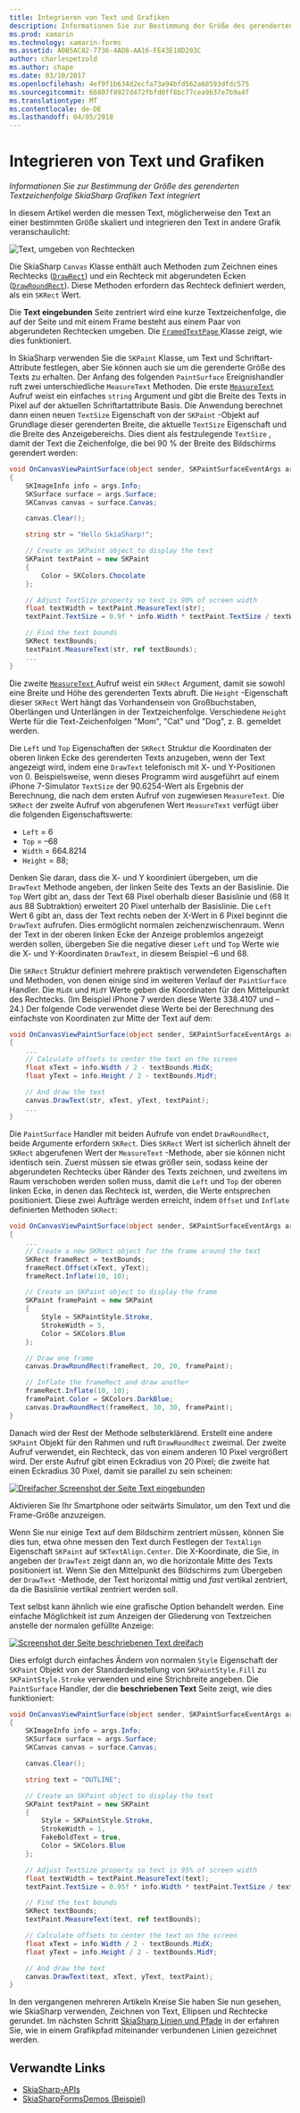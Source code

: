 ```yaml
---
title: Integrieren von Text und Grafiken
description: Informationen Sie zur Bestimmung der Größe des gerenderten Textzeichenfolge SkiaSharp Grafiken Text integriert
ms.prod: xamarin
ms.technology: xamarin-forms
ms.assetid: A0B5AC82-7736-4AD8-AA16-FE43E18D203C
author: charlespetzold
ms.author: chape
ms.date: 03/10/2017
ms.openlocfilehash: 4ef9f1b634d2ecfa73a94bfd562a68593dfdc575
ms.sourcegitcommit: 66807f8927d472fbfd0ff8bc77cea9b37e7b9a4f
ms.translationtype: MT
ms.contentlocale: de-DE
ms.lasthandoff: 04/05/2018
---
```

# <a name="integrating-text-and-graphics"></a>Integrieren von Text und Grafiken

_Informationen Sie zur Bestimmung der Größe des gerenderten Textzeichenfolge SkiaSharp Grafiken Text integriert_

In diesem Artikel werden die messen Text, möglicherweise den Text an einer bestimmten Größe skaliert und integrieren den Text in andere Grafik veranschaulicht:

![](text-images/textandgraphicsexample.png "Text, umgeben von Rechtecken")

Die SkiaSharp `Canvas` Klasse enthält auch Methoden zum Zeichnen eines Rechtecks ([`DrawRect`](https://developer.xamarin.com/api/member/SkiaSharp.SKCanvas.DrawRect/p/SkiaSharp.SKRect/SkiaSharp.SKPaint/)) und ein Rechteck mit abgerundeten Ecken ([`DrawRoundRect`](https://developer.xamarin.com/api/member/SkiaSharp.SKCanvas.DrawRoundRect/p/SkiaSharp.SKRect/System.Single/System.Single/SkiaSharp.SKPaint/)). Diese Methoden erfordern das Rechteck definiert werden, als ein `SKRect` Wert.

Die **Text eingebunden** Seite zentriert wird eine kurze Textzeichenfolge, die auf der Seite und mit einem Frame besteht aus einem Paar von abgerundeten Rechtecken umgeben. Die [ `FramedTextPage` ](https://github.com/xamarin/xamarin-forms-samples/blob/master/SkiaSharpForms/Demos/Demos/SkiaSharpFormsDemos/Basics/FramedTextPage.cs) Klasse zeigt, wie dies funktioniert.

In SkiaSharp verwenden Sie die `SKPaint` Klasse, um Text und Schriftart-Attribute festlegen, aber Sie können auch sie um die gerenderte Größe des Texts zu erhalten. Der Anfang des folgenden `PaintSurface` Ereignishandler ruft zwei unterschiedliche `MeasureText` Methoden. Die erste [ `MeasureText` ](https://developer.xamarin.com/api/member/SkiaSharp.SKPaint.MeasureText/p/System.String/) Aufruf weist ein einfaches `string` Argument und gibt die Breite des Texts in Pixel auf der aktuellen Schriftartattribute Basis. Die Anwendung berechnet dann einen neuen `TextSize` Eigenschaft von der `SKPaint` -Objekt auf Grundlage dieser gerenderten Breite, die aktuelle `TextSize` Eigenschaft und die Breite des Anzeigebereichs. Dies dient als festzulegende `TextSize` , damit der Text die Zeichenfolge, die bei 90 % der Breite des Bildschirms gerendert werden:

```csharp
void OnCanvasViewPaintSurface(object sender, SKPaintSurfaceEventArgs args)
{
    SKImageInfo info = args.Info;
    SKSurface surface = args.Surface;
    SKCanvas canvas = surface.Canvas;

    canvas.Clear();

    string str = "Hello SkiaSharp!";

    // Create an SKPaint object to display the text
    SKPaint textPaint = new SKPaint
    {
        Color = SKColors.Chocolate
    };

    // Adjust TextSize property so text is 90% of screen width
    float textWidth = textPaint.MeasureText(str);
    textPaint.TextSize = 0.9f * info.Width * textPaint.TextSize / textWidth;

    // Find the text bounds
    SKRect textBounds;
    textPaint.MeasureText(str, ref textBounds);
    ...
}
```

Die zweite [ `MeasureText` ](https://developer.xamarin.com/api/member/SkiaSharp.SKPaint.MeasureText/p/System.String/SkiaSharp.SKRect@/) Aufruf weist ein `SKRect` Argument, damit sie sowohl eine Breite und Höhe des gerenderten Texts abruft. Die `Height` -Eigenschaft dieser `SKRect` Wert hängt das Vorhandensein von Großbuchstaben, Oberlängen und Unterlängen in der Textzeichenfolge. Verschiedene `Height` Werte für die Text-Zeichenfolgen "Mom", "Cat" und "Dog", z. B. gemeldet werden.

Die `Left` und `Top` Eigenschaften der `SKRect` Struktur die Koordinaten der oberen linken Ecke des gerenderten Texts anzugeben, wenn der Text angezeigt wird, indem eine `DrawText` telefonisch mit X- und Y-Positionen von 0. Beispielsweise, wenn dieses Programm wird ausgeführt auf einem iPhone 7-Simulator `TextSize` der 90.6254-Wert als Ergebnis der Berechnung, die nach dem ersten Aufruf von zugewiesen `MeasureText`. Die `SKRect` der zweite Aufruf von abgerufenen Wert `MeasureText` verfügt über die folgenden Eigenschaftswerte:

- `Left` = 6
- `Top` = &ndash;68
- `Width` = 664.8214
- `Height` = 88;

Denken Sie daran, dass die X- und Y koordiniert übergeben, um die `DrawText` Methode angeben, der linken Seite des Texts an der Basislinie. Die `Top` Wert gibt an, dass der Text 68 Pixel oberhalb dieser Basislinie und (68 It aus 88 Subtraktion) erweitert 20 Pixel unterhalb der Basislinie. Die `Left` Wert 6 gibt an, dass der Text rechts neben der X-Wert in 6 Pixel beginnt die `DrawText` aufrufen. Dies ermöglicht normalen zeichenzwischenraum. Wenn der Text in der oberen linken Ecke der Anzeige problemlos angezeigt werden sollen, übergeben Sie die negative dieser `Left` und `Top` Werte wie die X- und Y-Koordinaten `DrawText`, in diesem Beispiel &ndash;6 und 68.

Die `SKRect` Struktur definiert mehrere praktisch verwendeten Eigenschaften und Methoden, von denen einige sind im weiteren Verlauf der `PaintSurface` Handler. Die `MidX` und `MidY` Werte geben die Koordinaten für den Mittelpunkt des Rechtecks. (Im Beispiel iPhone 7 werden diese Werte 338.4107 und &ndash;24.) Der folgende Code verwendet diese Werte bei der Berechnung des einfachste von Koordinaten zur Mitte der Text auf dem:

```csharp
void OnCanvasViewPaintSurface(object sender, SKPaintSurfaceEventArgs args)
{
    ...
    // Calculate offsets to center the text on the screen
    float xText = info.Width / 2 - textBounds.MidX;
    float yText = info.Height / 2 - textBounds.MidY;

    // And draw the text
    canvas.DrawText(str, xText, yText, textPaint);
    ...
}
```

Die `PaintSurface` Handler mit beiden Aufrufe von endet `DrawRoundRect`, beide Argumente erfordern `SKRect`. Dies `SKRect` Wert ist sicherlich ähnelt der `SKRect` abgerufenen Wert der `MeasureText` -Methode, aber sie können nicht identisch sein. Zuerst müssen sie etwas größer sein, sodass keine der abgerundeten Rechtecks über Ränder des Texts zeichnen, und zweitens im Raum verschoben werden sollen muss, damit die `Left` und `Top` der oberen linken Ecke, in denen das Rechteck ist, werden, die Werte entsprechen positioniert. Diese zwei Aufträge werden erreicht, indem `Offset` und `Inflate` definierten Methoden `SKRect`:

```csharp
void OnCanvasViewPaintSurface(object sender, SKPaintSurfaceEventArgs args)
{
    ...
    // Create a new SKRect object for the frame around the text
    SKRect frameRect = textBounds;
    frameRect.Offset(xText, yText);
    frameRect.Inflate(10, 10);

    // Create an SKPaint object to display the frame
    SKPaint framePaint = new SKPaint
    {
        Style = SKPaintStyle.Stroke,
        StrokeWidth = 5,
        Color = SKColors.Blue
    };

    // Draw one frame
    canvas.DrawRoundRect(frameRect, 20, 20, framePaint);

    // Inflate the frameRect and draw another
    frameRect.Inflate(10, 10);
    framePaint.Color = SKColors.DarkBlue;
    canvas.DrawRoundRect(frameRect, 30, 30, framePaint);
}
```

Danach wird der Rest der Methode selbsterklärend. Erstellt eine andere `SKPaint` Objekt für den Rahmen und ruft `DrawRoundRect` zweimal. Der zweite Aufruf verwendet, ein Rechteck, das von einem anderen 10 Pixel vergrößert wird. Der erste Aufruf gibt einen Eckradius von 20 Pixel; die zweite hat einen Eckradius 30 Pixel, damit sie parallel zu sein scheinen:

 [![](text-images/framedtext-small.png "Dreifacher Screenshot der Seite Text eingebunden")](text-images/framedtext-large.png#lightbox "dreifacher Screenshot der Seite Text eingebunden")

Aktivieren Sie Ihr Smartphone oder seitwärts Simulator, um den Text und die Frame-Größe anzuzeigen.

Wenn Sie nur einige Text auf dem Bildschirm zentriert müssen, können Sie dies tun, etwa ohne messen den Text durch Festlegen der `TextAlign` Eigenschaft `SKPaint` auf `SKTextAlign.Center`. Die X-Koordinate, die Sie, in angeben der `DrawText` zeigt dann an, wo die horizontale Mitte des Texts positioniert ist. Wenn Sie den Mittelpunkt des Bildschirms zum Übergeben der `DrawText` -Methode, der Text horizontal mittig und *fast* vertikal zentriert, da die Basislinie vertikal zentriert werden soll.

Text selbst kann ähnlich wie eine grafische Option behandelt werden. Eine einfache Möglichkeit ist zum Anzeigen der Gliederung von Textzeichen anstelle der normalen gefüllte Anzeige:

[![](text-images/outlinedtext-small.png "Screenshot der Seite beschriebenen Text dreifach")](text-images/outlinedtext-large.png#lightbox "dreifach Screenshot der Seite beschriebenen Text")

Dies erfolgt durch einfaches Ändern von normalen `Style` Eigenschaft der `SKPaint` Objekt von der Standardeinstellung von `SKPaintStyle.Fill` zu `SKPaintStyle.Stroke` verwenden und eine Strichbreite angeben. Die `PaintSurface` Handler, der die **beschriebenen Text** Seite zeigt, wie dies funktioniert:

```csharp
void OnCanvasViewPaintSurface(object sender, SKPaintSurfaceEventArgs args)
{
    SKImageInfo info = args.Info;
    SKSurface surface = args.Surface;
    SKCanvas canvas = surface.Canvas;

    canvas.Clear();

    string text = "OUTLINE";

    // Create an SKPaint object to display the text
    SKPaint textPaint = new SKPaint
    {
        Style = SKPaintStyle.Stroke,
        StrokeWidth = 1,
        FakeBoldText = true,
        Color = SKColors.Blue
    };

    // Adjust TextSize property so text is 95% of screen width
    float textWidth = textPaint.MeasureText(text);
    textPaint.TextSize = 0.95f * info.Width * textPaint.TextSize / textWidth;

    // Find the text bounds
    SKRect textBounds;
    textPaint.MeasureText(text, ref textBounds);

    // Calculate offsets to center the text on the screen
    float xText = info.Width / 2 - textBounds.MidX;
    float yText = info.Height / 2 - textBounds.MidY;

    // And draw the text
    canvas.DrawText(text, xText, yText, textPaint);
}
```

 In den vergangenen mehreren Artikeln Kreise Sie haben Sie nun gesehen, wie SkiaSharp verwenden, Zeichnen von Text, Ellipsen und Rechtecke gerundet. Im nächsten Schritt [SkiaSharp Linien und Pfade](~/xamarin-forms/user-interface/graphics/skiasharp/paths/paths.md) in der erfahren Sie, wie in einem Grafikpfad miteinander verbundenen Linien gezeichnet werden.


## <a name="related-links"></a>Verwandte Links

- [SkiaSharp-APIs](https://developer.xamarin.com/api/root/SkiaSharp/)
- [SkiaSharpFormsDemos (Beispiel)](https://developer.xamarin.com/samples/xamarin-forms/SkiaSharpForms/Demos/)
